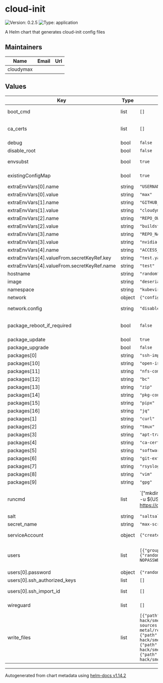# cloud-init

![Version: 0.2.5](https://img.shields.io/badge/Version-0.2.5-informational?style=flat-square) ![Type: application](https://img.shields.io/badge/Type-application-informational?style=flat-square)

A Helm chart that generates cloud-init config files

## Maintainers

| Name | Email | Url |
| ---- | ------ | --- |
| cloudymax |  |  |

## Values

| Key | Type | Default | Description |
|-----|------|---------|-------------|
| boot_cmd | list | `[]` | Run arbitrary commands early in the boot process See https://cloudinit.readthedocs.io/en/latest/reference/modules.html#bootcmd |
| ca_certs | list | `[]` | Add CA certificates See https://cloudinit.readthedocs.io/en/latest/reference/modules.html#ca-certificates |
| debug | bool | `false` | when enabled job sleeps to allow user to exec into the container |
| disable_root | bool | `false` | Disable root login over ssh |
| envsubst | bool | `true` | Run envsubst against bootcmd and runcmd fields at the beginning of templating Not an official part of cloid-init |
| existingConfigMap | bool | `true` | Dont recreate script configmap. Set to true when keeping multiple cloud-init secrets in the same namespace |
| extraEnvVars[0].name | string | `"USERNAME"` |  |
| extraEnvVars[0].value | string | `"max"` |  |
| extraEnvVars[1].name | string | `"GITHUB_USER"` |  |
| extraEnvVars[1].value | string | `"cloudymax"` |  |
| extraEnvVars[2].name | string | `"REPO_OWNER"` |  |
| extraEnvVars[2].value | string | `"buildstar-online"` |  |
| extraEnvVars[3].name | string | `"REPO_NAME"` |  |
| extraEnvVars[3].value | string | `"nvidia-desktops"` |  |
| extraEnvVars[4].name | string | `"ACCESS_TOKEN"` |  |
| extraEnvVars[4].valueFrom.secretKeyRef.key | string | `"test.yaml"` |  |
| extraEnvVars[4].valueFrom.secretKeyRef.name | string | `"test"` |  |
| hostname | string | `"random"` | virtual-machine hostname |
| image | string | `"deserializeme/kv-cloud-init:v0.0.1"` | image version |
| namespace | string | `"kubevirt"` | namespace in which to create resources |
| network | object | `{"config":"disabled"}` | networking options |
| network.config | string | `"disabled"` | disable cloud-init’s network configuration capability and rely on other methods such as embedded configuration or other customisations. |
| package_reboot_if_required | bool | `false` | Update, upgrade, and install packages See https://cloudinit.readthedocs.io/en/latest/reference/modules.html#package-update-upgrade-install |
| package_update | bool | `true` |  |
| package_upgrade | bool | `false` |  |
| packages[0] | string | `"ssh-import-id"` |  |
| packages[10] | string | `"open-iscsi"` |  |
| packages[11] | string | `"nfs-common"` |  |
| packages[12] | string | `"bc"` |  |
| packages[13] | string | `"zip"` |  |
| packages[14] | string | `"pkg-config"` |  |
| packages[15] | string | `"pipx"` |  |
| packages[16] | string | `"jq"` |  |
| packages[1] | string | `"curl"` |  |
| packages[2] | string | `"tmux"` |  |
| packages[3] | string | `"apt-transport-https"` |  |
| packages[4] | string | `"ca-certificates"` |  |
| packages[5] | string | `"software-properties-common"` |  |
| packages[6] | string | `"git-extras"` |  |
| packages[7] | string | `"rsyslog"` |  |
| packages[8] | string | `"vim"` |  |
| packages[9] | string | `"gpg"` |  |
| runcmd | list | `["mkdir -p /home/${USERNAME}/shared","chown ${USERNAME}:${USERNAME} /home/${USERNAME}/shared","sudo -u ${USERNAME} -i ssh-import-id-gh ${GITHUB_USER}","curl -fsSL https://download.docker.com/linux/ubuntu/gpg | gpg --dearmor -o /usr/share/keyrings/docker-archive-keyring.gpg","echo \"deb [arch=$(dpkg --print-architecture) signed-by=/usr/share/keyrings/docker-archive-keyring.gpg] https://download.docker.com/linux/debian $(lsb_release -cs) stable\" | sudo tee /etc/apt/sources.list.d/docker.list > /dev/null","sudo apt-get update","sudo apt-get install -y docker-ce","wget https://raw.githubusercontent.com/Homebrew/install/HEAD/install.sh","chmod +x /install.sh","chmod 777 /install.sh","sudo -u ${USERNAME} NONINTERACTIVE=1 /bin/bash /install.sh","sudo -u ${USERNAME} /home/linuxbrew/.linuxbrew/bin/brew shellenv >> /home/${USERNAME}/.profile","sudo -u ${USERNAME} /home/linuxbrew/.linuxbrew/opt/python@3.11/libexec/bin >> /home/${USERNAME}/.profile","sudo -u ${USERNAME} /home/linuxbrew/.linuxbrew/bin/brew install python@3.11","sudo chown -R ${USERNAME}:${USERNAME} /home/linuxbrew","sudo chown -R ${USERNAME}:${USERNAME} /home/${USERNAME}","wget https://github.com/mikefarah/yq/releases/latest/download/yq_linux_amd64 -O /usr/bin/yq","chmod +x /usr/bin/yq"]` | Run arbitrary commands See https://cloudinit.readthedocs.io/en/latest/reference/modules.html#runcmd |
| salt | string | `"saltsaltlettuce"` | salt used for password generation |
| secret_name | string | `"max-scrapmetal-user-data"` | name of secret in which to save the user-data file |
| serviceAccount | object | `{"create":false,"existingServiceAccountName":"cloud-init-sa","name":"cloud-init-sa"}` | Choose weather to create a service-account or not. Once a SA has been created you should set this to false on subsequent runs. |
| users | list | `[{"groups":"users, admin, docker, sudo, kvm","lock_passwd":false,"name":"pool","password":{"random":true},"shell":"/bin/bash","ssh_authorized_keys":[],"ssh_import_id":[],"sudo":"ALL=(ALL) NOPASSWD:ALL"}]` | user configuration options See https://cloudinit.readthedocs.io/en/latest/reference/modules.html#users-and-groups do NOT use 'admin' as username - it conflicts with multiele cloud-images |
| users[0].password | object | `{"random":true}` | set user password from existing secret or generate random |
| users[0].ssh_authorized_keys | list | `[]` | provider user ssh pub key as plaintext |
| users[0].ssh_import_id | list | `[]` | import user ssh public keys from github, gitlab, or launchpad See https://cloudinit.readthedocs.io/en/latest/reference/modules.html#ssh |
| wireguard | list | `[]` | add wireguard configuration from existing secret or as plain-text See https://cloudinit.readthedocs.io/en/latest/reference/modules.html#wireguard |
| write_files | list | `[{"path":"/home/${USERNAME}/runner.sh","permissions":"0644","url":"https://raw.githubusercontent.com/small-hack/smol-metal/refs/heads/main/gha-runner.sh"},{"path":"/etc/apt-sources.list","permissions":"0644","url":"https://raw.githubusercontent.com/small-hack/smol-metal/refs/heads/main/etc-apt-sources.list"},{"path":"/etc/default/laocalw","permissions":"0644","url":"https://raw.githubusercontent.com/small-hack/smol-metal/refs/heads/main/etc-default-locale"},{"path":"/etc/default/keyboard","permissions":"0644","url":"https://raw.githubusercontent.com/small-hack/smol-metal/refs/heads/main/etc-default-keyboard"},{"path":"/etc/ssh/sshd_config","permissions":"0644","url":"https://raw.githubusercontent.com/small-hack/smol-metal/refs/heads/main/sshd_config"}]` | Write arbitrary files to disk. Files my be provided as plain-text or downloaded from a url See https://cloudinit.readthedocs.io/en/latest/reference/modules.html#write-files |

----------------------------------------------
Autogenerated from chart metadata using [helm-docs v1.14.2](https://github.com/norwoodj/helm-docs/releases/v1.14.2)
